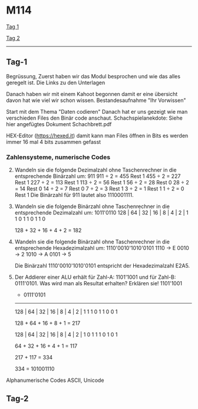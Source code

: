 # M114

[Tag 1](#Tag-1)

[Tag 2](#Tag-2)

----------------

## Tag-1
Begrüssung, Zuerst haben wir das Modul besprochen und wie das alles geregelt ist. Die Links zu den Unterlagen

Danach haben wir mit einem Kahoot begonnen damit er eine übersicht davon hat wie viel wir schon wissen.
Bestandesaufnahme "Ihr Vorwissen"

Start mit dem Thema "Daten codieren"
  Danach hat er uns gezeigt wie man verschieden Files den Binär code anschaut.
  Schachspielanekdote: Siehe hier angefügtes Dokument Schachbrett.pdf

HEX-Editor (https://hexed.it)
  damit kann man Files öffnen in Bits es werden immer 16 mal 4 bits zusammen gefasst

	
### Zahlensysteme, numerische Codes

2. Wandeln sie die folgende Dezimalzahl ohne Taschenrechner in die entsprechende Binärzahl um: 911
    911 ÷ 2 = 455 Rest 1
    455 ÷ 2 = 227 Rest 1
    227 ÷ 2 = 113 Rest 1
    113 ÷ 2 = 56 Rest 1
    56 ÷ 2 = 28 Rest 0
    28 ÷ 2 = 14 Rest 0
    14 ÷ 2 = 7 Rest 0
    7 ÷ 2 = 3 Rest 1
    3 ÷ 2 = 1 Rest 1
    1 ÷ 2 = 0 Rest 1
    Die Binärzahl für 911 lautet also 1110001111.
    
3. Wandeln sie die folgende Binärzahl ohne Taschenrechner in die entsprechende Dezimalzahl um: 1011'0110 
   128 | 64 | 32 | 16 | 8 | 4 | 2 | 1
    1     0    1    1   0   1   1   0
    
    128 + 32 + 16 + 4 + 2 = 182
    
4. Wandeln sie die folgende Binärzahl ohne Taschenrechner in die entsprechende Hexadezimalzahl um: 1110'0010'1010'0101
    1110 -> E
    0010 -> 2
    1010 -> A
    0101 -> 5
    
    Die Binärzahl 1110'0010'1010'0101 entspricht der Hexadezimalzahl E2A5.
    
5. Der Addierer einer ALU erhält für Zahl-A: 1101'1001 und für Zahl-B: 0111'0101. Was wird man als Resultat erhalten? Erklären sie!
       1101'1001
    + 0111'0101
    ------------
    
    128 | 64 | 32 | 16 | 8 | 4 | 2 | 1
    1     1    0    1   1   0   0   1
    
    128 + 64 + 16 + 8 + 1 = 217
    
    128 | 64 | 32 | 16 | 8 | 4 | 2 | 1
    0     1    1    1   0   1   0   1
    
    64 + 32 + 16 + 4 + 1 = 117
    
    217 + 117 = 334
    
    334 = 101001110

Alphanumerische Codes ASCII, Unicode

## Tag-2
